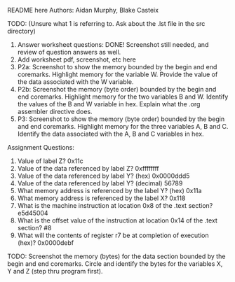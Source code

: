 README here
Authors: Aidan Murphy, Blake Casteix



TODO: (Unsure what 1 is referring to. Ask about the .lst file in the src directory)
1. Answer worksheet questions: DONE! Screenshot still needed, and review of question answers as well. 
2. Add worksheet pdf, screenshot, etc here
3. P2a: Screenshot to show the memory bounded by the begin and end coremarks. Highlight memory for the variable W. Provide the value of the data associated with the W variable.
4. P2b: Screenshot the memory (byte order) bounded by the begin and end coremarks. Highlight memory for the two variables B and W. Identify the values of the B and W variable in hex. Explain what the .org assembler directive does.
5. P3: Screenshot to show the memory (byte order) bounded by the begin and end coremarks. Highlight memory for the three variables A, B and C. Identify the data associated with the A, B and C variables in hex.

Assignment Questions:
1. Value of label Z?
0x11c
2. Value of the data referenced by label Z?
 0xffffffff
3. Value of the data referenced by label Y? (hex)
0x0000ddd5
4. Value of the data referenced by label Y? (decimal)
56789
5. What memory address is referenced by the label Y? (hex)
0x11a
6. What memory address is referenced by the label X?
0x118
7. What is the machine instruction at location 0x8 of the .text section?
e5d45004
8. What is the offset value of the instruction at location 0x14 of the .text
section?
#8
9. What will the contents of register r7 be at completion of execution (hex)?
0x0000debf

TODO: Screenshot the memory (bytes) for the data section bounded by the begin
and end coremarks. Circle and identify the bytes for the variables X, Y and Z (step thru program
first).
